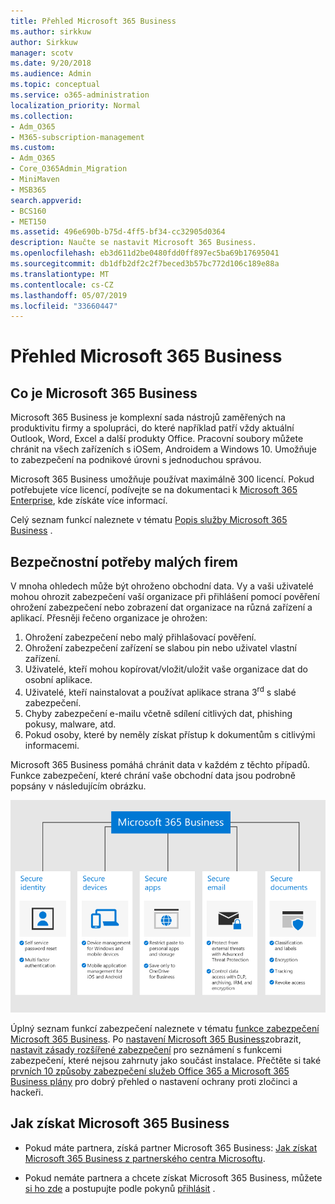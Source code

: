 ```yaml
---
title: Přehled Microsoft 365 Business
ms.author: sirkkuw
author: Sirkkuw
manager: scotv
ms.date: 9/20/2018
ms.audience: Admin
ms.topic: conceptual
ms.service: o365-administration
localization_priority: Normal
ms.collection:
- Adm_O365
- M365-subscription-management
ms.custom:
- Adm_O365
- Core_O365Admin_Migration
- MiniMaven
- MSB365
search.appverid:
- BCS160
- MET150
ms.assetid: 496e690b-b75d-4ff5-bf34-cc32905d0364
description: Naučte se nastavit Microsoft 365 Business.
ms.openlocfilehash: eb3d611d2be0480fdd0ff897ec5ba69b17695041
ms.sourcegitcommit: db1dfb2df2c2f7beced3b57bc772d106c189e88a
ms.translationtype: MT
ms.contentlocale: cs-CZ
ms.lasthandoff: 05/07/2019
ms.locfileid: "33660447"
---
```

# <a name="overview-of-microsoft-365-business"></a>Přehled Microsoft 365 Business

## <a name="what-is-microsoft-365-business"></a>Co je Microsoft 365 Business

Microsoft 365 Business je komplexní sada nástrojů zaměřených na produktivitu firmy a spolupráci, do které například patří vždy aktuální Outlook, Word, Excel a další produkty Office. Pracovní soubory můžete chránit na všech zařízeních s iOSem, Androidem a Windows 10. Umožňuje to zabezpečení na podnikové úrovni s jednoduchou správou.
  
Microsoft 365 Business umožňuje používat maximálně 300 licencí. Pokud potřebujete více licencí, podívejte se na dokumentaci k [Microsoft 365 Enterprise](https://go.microsoft.com/fwlink/p/?linkid=860986), kde získáte více informací.

Celý seznam funkcí naleznete v tématu [Popis služby Microsoft 365 Business](https://docs.microsoft.com/office365/servicedescriptions/microsoft-365-business-service-description) .
  
## <a name="small-business-security-needs"></a>Bezpečnostní potřeby malých firem

V mnoha ohledech může být ohroženo obchodní data. Vy a vaši uživatelé mohou ohrozit zabezpečení vaší organizace při přihlášení pomocí pověření ohrožení zabezpečení nebo zobrazení dat organizace na různá zařízení a aplikací. Přesněji řečeno organizace je ohrožen:

1. Ohrožení zabezpečení nebo malý přihlašovací pověření.
2. Ohrožení zabezpečení zařízení se slabou pin nebo uživatel vlastní zařízení.
3. Uživatelé, kteří mohou kopírovat/vložit/uložit vaše organizace dat do osobní aplikace.
4. Uživatelé, kteří nainstalovat a používat aplikace strana 3<sup>rd</sup> s slabé zabezpečení.
5. Chyby zabezpečení e-mailu včetně sdílení citlivých dat, phishing pokusy, malware, atd.
6. Pokud osoby, které by neměly získat přístup k dokumentům s citlivými informacemi.

Microsoft 365 Business pomáhá chránit data v každém z těchto případů. Funkce zabezpečení, které chrání vaše obchodní data jsou podrobně popsány v následujícím obrázku.

![Obrázek, který ukazuje, jak M365B chrání vaše podnikání.](media/m365businessvalueadd.png)

Úplný seznam funkcí zabezpečení naleznete v tématu [funkce zabezpečení Microsoft 365 Business](security-features.md). Po [nastavení Microsoft 365 Business](set-up.md)zobrazit, [nastavit zásady rozšířené zabezpečení](set-up-advanced-security.md) pro seznámení s funkcemi zabezpečení, které nejsou zahrnuty jako součást instalace. Přečtěte si také [prvních 10 způsoby zabezpečení služeb Office 365 a Microsoft 365 Business plány](https://docs.microsoft.com/office365/admin/security-and-compliance/secure-your-business-data) pro dobrý přehled o nastavení ochrany proti zločinci a hackeři.

## <a name="get-microsoft-365-business"></a>Jak získat Microsoft 365 Business

- Pokud máte partnera, získá partner Microsoft 365 Business: [Jak získat Microsoft 365 Business z partnerského centra Microsoftu](get-microsoft-365-business.md#get-microsoft-365-business-from-microsoft-partner-center).

- Pokud nemáte partnera a chcete získat Microsoft 365 Business, můžete [si ho zde](https://www.microsoft.com/microsoft-365/business) a postupujte podle pokynů [přihlásit](sign-up.md) .